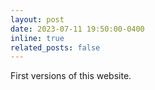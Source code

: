 ```yaml
---
layout: post
date: 2023-07-11 19:50:00-0400
inline: true
related_posts: false
---
```


First versions of this website.
